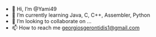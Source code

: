 - 👋 Hi, I’m @Yami49
- 🌱 I’m currently learning Java, C, C++, Assembler, Python
- 💞️ I’m looking to collaborate on ...
- 📫 How to reach me georgiosgerontidis1@gmail.com

<!---
Yami49/Yami49 is a ✨ special ✨ repository because its `README.md` (this file) appears on your GitHub profile.
You can click the Preview link to take a look at your changes.
--->
